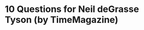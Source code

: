 <!--
id: 19241262887
link: http://tumblr.atmos.org/post/19241262887/10-questions-for-neil-degrasse-tyson-by
slug: 10-questions-for-neil-degrasse-tyson-by
date: Tue Mar 13 2012 10:33:23 GMT-0700 (PDT)
publish: 2012-03-013
tags: 
title: 10 Questions for Neil deGrasse Tyson (by TimeMagazine)
-->


10 Questions for Neil deGrasse Tyson (by TimeMagazine)
======================================================



